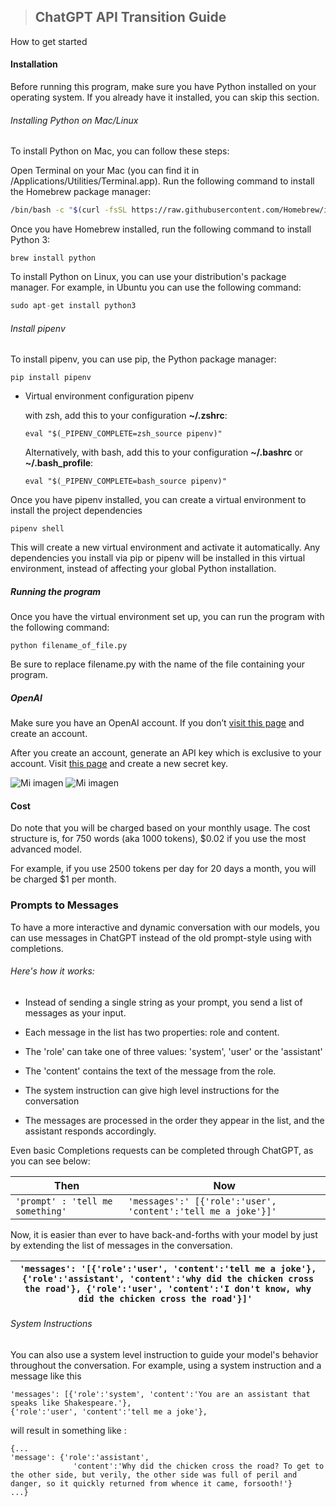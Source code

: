 > ## ChatGPT API Transition Guide

How to get started

#### Installation

Before running this program, make sure you have Python installed on your operating system. If you already have it installed, you can skip this section.

###### Installing Python on Mac/Linux

To install Python on Mac, you can follow these steps:

Open Terminal on your Mac (you can find it in /Applications/Utilities/Terminal.app).
Run the following command to install the Homebrew package manager:
```bash
/bin/bash -c "$(curl -fsSL https://raw.githubusercontent.com/Homebrew/install/HEAD/install.sh)"
```

Once you have Homebrew installed, run the following command to install Python 3:

```
brew install python
```

To install Python on Linux, you can use your distribution's package manager. For example, in Ubuntu you can use the following command:

```csharp
sudo apt-get install python3
```

###### Install pipenv

To install pipenv, you can use pip, the Python package manager:

```
pip install pipenv
```

- Virtual environment configuration pipenv


  with zsh, add this to your configuration **~/.zshrc**:
  ```
  eval "$(_PIPENV_COMPLETE=zsh_source pipenv)"
  ```
  Alternatively, with bash, add this to your configuration **~/.bashrc** or **~/.bash_profile**:
  ```
  eval "$(_PIPENV_COMPLETE=bash_source pipenv)"
  ```
  
Once you have pipenv installed, you can create a virtual environment to install the project dependencies
```
pipenv shell
```

This will create a new virtual environment and activate it automatically. Any dependencies you install via pip or pipenv will be installed in this virtual environment, instead of affecting your global Python installation.

##### Running the program
Once you have the virtual environment set up, you can run the program with the following command:
```
python filename_of_file.py
```

Be sure to replace filename.py with the name of the file containing your program.

##### OpenAI

Make sure you have an OpenAI account. If you don’t [visit this page](https://chat.openai.com/chat) and create an account.

After you create an account, generate an API key which is exclusive to your account. Visit [this page](https://platform.openai.com/) and create a new secret key.

![Mi imagen](https://superblog.supercdn.cloud/site_cuid_cl495vqej08071jpawt8inf39/images/cleanshot-2023-02-14-at-11-1676356137354-compressed.png)
![Mi imagen](https://superblog.supercdn.cloud/site_cuid_cl495vqej08071jpawt8inf39/images/image-1657264719754-compressed.png)
#### Cost

Do note that you will be charged based on your monthly usage. The cost structure is, for 750 words (aka 1000 tokens), $0.02 if you use the most advanced model.

For example, if you use 2500 tokens per day for 20 days a month, you will be charged $1 per month.

### Prompts to Messages

To have a more interactive and dynamic conversation with our models, you can use messages in ChatGPT instead of the old prompt-style using with completions. 

###### Here's how it works: 
* Instead of sending a single string as your prompt, you send a list of messages as your input. 

* Each message in the list has two properties: role and content. 

* The 'role' can take one of three values: 'system', 'user' or the 'assistant'

* The 'content' contains the text of the message from the role. 

* The system instruction can give high level instructions for the conversation

* The messages are processed in the order they appear in the list, and the assistant responds accordingly. 

Even basic Completions requests can be completed through ChatGPT, as you can see below:

| Then      | Now |
| ----------- | ----------- |
| ```'prompt' : 'tell me something' ```     | 	``` 'messages':' [{'role':'user', 'content':'tell me a joke'}]'   ```

Now, it is easier than ever to have back-and-forths with your model by just by extending the list of messages in the conversation.

|```'messages': '[{'role':'user', 'content':'tell me a joke'},{'role':'assistant', 'content':'why did the chicken cross the road'}, {'role':'user', 'content':'I don't know, why did the chicken cross the road'}]' ``` |
| ----------- | 

###### System Instructions

You can also use a system level instruction to guide your model's behavior throughout the conversation. For example, using a system instruction and a message like this

```
'messages': [{'role':'system', 'content':'You are an assistant that speaks like Shakespeare.'}, 
{'role':'user', 'content':'tell me a joke'},  
```
will result in something like :

```
{...
'message': {'role':'assistant',
              'content':'Why did the chicken cross the road? To get to the other side, but verily, the other side was full of peril and danger, so it quickly returned from whence it came, forsooth!'}
...}

```